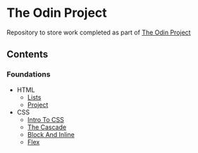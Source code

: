 # The Odin Project

Repository to store work completed as part of [The Odin Project](https://www.theodinproject.com/)

## Contents

### Foundations

- HTML
  - [Lists](./01-foundations/01-html-foundations/01-lists/)
  - [Project](./01-foundations/01-html-foundations/project/)
- CSS
  - [Intro To CSS](./01-foundations/02-css-foundations/01-intro-to-css/)
  - [The Cascade](./01-foundations/02-css-foundations/02-the-cascade/)
  - [Block And Inline](./01-foundations/02-css-foundations/03-block-and-inline/)
  - [Flex](./01-foundations/02-css-foundations/04-flex/)
